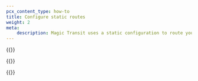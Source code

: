 ```yaml
---
pcx_content_type: how-to
title: Configure static routes
weight: 2
meta:
    description: Magic Transit uses a static configuration to route your traffic through Anycast tunnels from Cloudflare’s global network to your locations. Learn how to configure static routes.
---
```


{{<render file="static-routes/_static-routes1.md" withParameters="Magic Transit;;/magic-transit/reference/tunnels/;;/magic-transit/reference/traffic-steering/;;You can also create and edit static routes using the [Magic Transit Static Routes API](/api/operations/magic-static-routes-list-routes).">}}

{{<render file="static-routes/_static-routes2-prefixes-smaller-24.md">}}

{{<render file="static-routes/_static-routes3.md" withParameters="**Magic Transit** > **Configuration**;;/magic-transit/how-to/configure-tunnels/;; ">}}